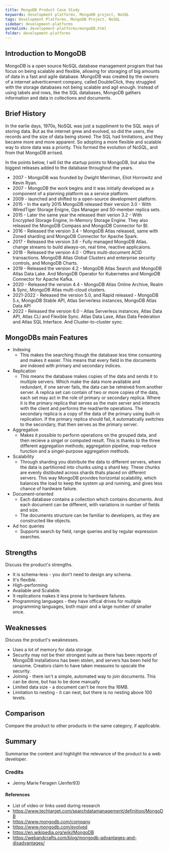 ```yaml
---
title: MongoDB Product Case Study
keywords: development platforms, MongoDB project, NoSQL 
tags: Development Platforms, MongoDB Project, NoSQL
sidebar: development-platforms
permalink: development-platforms/mongoDB.html
folder: development-platforms
---
```


## Introduction to MongoDB 

MongoDB is a open source NoSQL database management program that has focus on being scalable and flexible, allowing for storaging of big amounts of data in a fast and agile database. 
MongoDB was created by the owners of a internet adverticement company, called DoubleClick, they struggled with the storage databases not being scalable and agil enough. 
Instead of using tabels and rows, like the SQL databases, MongoDB gathers information and data in collections and documents. 


## Brief History

In the earlie days, 1970s, NoSQL was just a suppliment to the SQL ways of storing data. But as the internet grew and evolved, so did the users, the records and the size of data being stored. The SQL had limitations, and they became more and more apparent. So adopting a more flexible and scalable way to store data was a priority. This formed the evolution of NoSQL, and from that MongoDB arrised. 

In the points below, I will list the startup points to MongoDB, but also the biggest releases added to the database throughout the years. 

- 2007 - MongoDB was founded by Dwight Merriman, Eliot Horrowitz and Kevin Ryan. 
- 2007 - MongoDB the work begins and it was initially developed as a component of a planning platform as a service platform. 
- 2009 - launched and shifted to a open-source development platform.
- 2015 - In the early 2015 MongoDB released their version 3.0 - With WiredTiger Storage Enigne, Ops Manager and 50-member replica sets. 
- 2015 - Later the same year the released their verion 3.2 - With Encrypted Storage Engine, In-Memory Storage Engine. They also released the MongoDB Compass and MongoDB Connector for BI. 
- 2016 - Released the version 3.4 - MongoDB Atlas released, same with Zoned sharding and MongoDB Connector for Apache Spark. 
- 2017 - Released the version 3.6 - Fully managed MongoDB Atlas. change streams to build always-on, real time, reactive applicaions. 
- 2018 - Released the version 4.0 - Offers multi-document ACID transactions. MongoDB Atlas Global Clusters and enterprise security controls, and MongoDB Charts. 
- 2019 - Released the version 4.2 - MongoDB Atlas Search and MongoDB Atlas Data Lake. And MongoDB Operator for Kubernetes and MongoDB Connector for Apache Kafka. 
- 2020 - Released the version 4.4 - MongoDB Atlas Online Archive, Realm & Sync, MongoDB Atlas multi-cloud clusters. 
- 2021-2022 - Released the version 5.0, and Rapid released - MongoDB 5.x, MongoDB Stable API, Atlas Serverless instances, MongoDB Atlas Data API
- 2022 - Released the version 6.0 - Atlas Serverless instances, Atlas Data API, Atlas CLI and Flexible Sync. Atlas Data Lase, Atlas Data Federation and Atlas SQL Interface. And Cluster-to-cluster sync. 

## MongoDBs main Features

* Indexing 
  - This makes the searching though the database less time consuming and makes it easier. This means that every field in the documents are indexed with primary and secondary indices. 
* Replication 
  - This means the database makes copies of the data and sends it to multiple servers. Which make the data more available and redundant, if one server fails, the data can be retreived from another server. A replica set can contain of two or more copies of the data, each set may act in the role of primary or secondary replica. Where it is the primary replica that serves as the main server and interacts with the client and performs the read/write operations. The secondary replica is a copy of the data of the primary using built-in replication. If the primary replica should fail, it automatically switches to the secondary, that then serves as the primary server. 
* Aggregation 
  - Makes it possible to perform operations on the grouped data, and then recieve a singel or computed result. This is thanks to the three different aggregation methods; aggregation pipeline, map-reduce function and a singel-purpose aggregation methods. 
* Scalability 
  - Through sharding you distribute the data to different servers, where the data is partitioned into chunks using a shard key. These chunks are evenly distibuted across shards thats placed on different servers. This way MongoDB provides horizontal scalability, which balances the load to keep the system up and running, and gives less chance of hardware failure. 
* Document-oriented
  - Each database contains a collection which contains documents. And each document can be different, with variations in number of fields and size. 
  - The documents structure can be familiar to developers, as they are constructed like objects.  
* Ad hoc queries 
  - Supports search by field, range queries and by regular expression searches. 


## Strengths

Discuss the product's strengths.
* It is schema-less - you don't need to design any schema. 
* It's flexible. 
* High-performing
* Available and Scalable. 
* It replications makes it less prone to hardware failures. 
* Programming languages - they have offical drives for multiple programming languages, both major and a large number of smaller once. 

## Weaknesses

Discuss the product's weaknesses.
* Uses a lot of memory for data storage. 
* Security may not be their strongest suite as there has been reports of MongoDB installations has been stolen, and servers has been held for ransome. Creators claim to have taken measures to upscale the security. 
* Joining - there isn't a simple, automated way to join documents. This can be done, but has to be done manually
* Limited data size - a document can't be more tha 16MB. 
* Limitation to nesting - it can nest, but there is no nesting above 100 levels. 

## Comparison

Compare the product to other products in the same category, if applicable.

## Summary

Summarise the content and highlight the relevance of the product to a web developer.

### Credits

- Jenny Marie Feragen (Jenfer93)

#### References

- List of video or links used during research
- https://www.techtarget.com/searchdatamanagement/definition/MongoDB
- https://www.mongodb.com/company 
- https://www.mongodb.com/evolved
- https://en.wikipedia.org/wiki/MongoDB
- https://webandcrafts.com/blog/mongodb-advantages-and-disadvantages/
